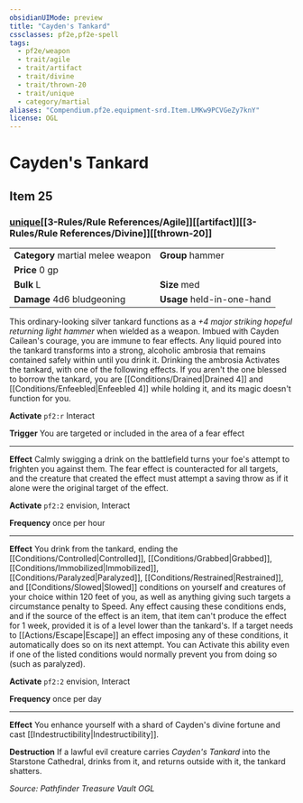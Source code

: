 ```yaml
---
obsidianUIMode: preview
title: "Cayden's Tankard"
cssclasses: pf2e,pf2e-spell
tags:
  - pf2e/weapon
  - trait/agile
  - trait/artifact
  - trait/divine
  - trait/thrown-20
  - trait/unique
  - category/martial
aliases: "Compendium.pf2e.equipment-srd.Item.LMKw9PCVGeZy7knY"
license: OGL
---
```

# Cayden's Tankard
## Item 25
### [unique](unique.md "Unique Rarity Trait")[[3-Rules/Rule References/Agile]][[artifact]][[3-Rules/Rule References/Divine]][[thrown-20]]

|  |  |
| -- | -- |
| **Category** martial melee weapon | **Group** hammer |
| **Price** 0 gp |  |
| **Bulk** L | **Size** med |
| **Damage** 4d6 bludgeoning  | **Usage** held-in-one-hand |



This ordinary-looking silver tankard functions as a _+4 major striking hopeful returning light hammer_ when wielded as a weapon. Imbued with Cayden Cailean's courage, you are immune to fear effects. Any liquid poured into the tankard transforms into a strong, alcoholic ambrosia that remains contained safely within until you drink it. Drinking the ambrosia Activates the tankard, with one of the following effects. If you aren't the one blessed to borrow the tankard, you are [[Conditions/Drained|Drained 4]] and [[Conditions/Enfeebled|Enfeebled 4]] while holding it, and its magic doesn't function for you.

**Activate** `pf2:r` Interact

**Trigger** You are targeted or included in the area of a fear effect

* * *

**Effect** Calmly swigging a drink on the battlefield turns your foe's attempt to frighten you against them. The fear effect is counteracted for all targets, and the creature that created the effect must attempt a saving throw as if it alone were the original target of the effect.

**Activate** `pf2:2` envision, Interact

**Frequency** once per hour

* * *

**Effect** You drink from the tankard, ending the [[Conditions/Controlled|Controlled]], [[Conditions/Grabbed|Grabbed]], [[Conditions/Immobilized|Immobilized]], [[Conditions/Paralyzed|Paralyzed]], [[Conditions/Restrained|Restrained]], and [[Conditions/Slowed|Slowed]] conditions on yourself and creatures of your choice within 120 feet of you, as well as anything giving such targets a circumstance penalty to Speed. Any effect causing these conditions ends, and if the source of the effect is an item, that item can't produce the effect for 1 week, provided it is of a level lower than the tankard's. If a target needs to [[Actions/Escape|Escape]] an effect imposing any of these conditions, it automatically does so on its next attempt. You can Activate this ability even if one of the listed conditions would normally prevent you from doing so (such as paralyzed).

**Activate** `pf2:2` envision, Interact

**Frequency** once per day

* * *

**Effect** You enhance yourself with a shard of Cayden's divine fortune and cast [[Indestructibility|Indestructibility]].

**Destruction** If a lawful evil creature carries _Cayden's Tankard_ into the Starstone Cathedral, drinks from it, and returns outside with it, the tankard shatters.

*Source: Pathfinder Treasure Vault*
*OGL*